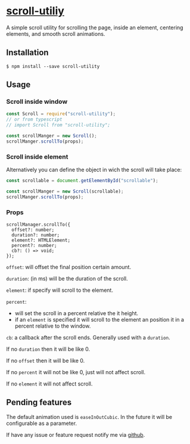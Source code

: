 # [scroll-utiliy](https://github.com/LeDDGroup/scroll-utility)
A simple scroll utility for scrolling the page, inside an element, centering elements, and smooth scroll animations.

## Installation

```console
$ npm install --save scroll-utility 
```

## Usage

### Scroll inside window
```js
const Scroll = require("scroll-utility");
// or from typescript
// import Scroll from "scroll-utility";

const scrollManger = new Scroll();
scrollManger.scrollTo(props);
```

### Scroll inside element
Alternatively you can define the object in wich the scroll will take place:
```js
const scrollable = document.getElementById("scrollable");

const scrollManger = new Scroll(scrollable);
scrollManger.scrollTo(props);
```

### Props
```
scrollManager.scrollTo({
  offset?: number;
  duration?: number;
  element?: HTMLElement;
  percent?: number;
  cb?: () => void;
});
```

`offset`: will offset the final position certain amount.

`duration`: (in ms) will be the duration of the scroll.

`element`: if specify will scroll to the element.

`percent`: 
- will set the scroll in a percent relative the it height.
- if an `element` is specified it will scroll to the element an position it in a percent relative to the window.

`cb`: a callback after the scroll ends. Generally used with a `duration`.

If no `duration` then it will be like 0.

If no `offset` then it will be like 0.

If no `percent` it will not be like 0, just will not affect scroll.

If no `element` it will not affect scroll.

## Pending features
The default animation used is `easeInOutCubic`. In the future it will be configurable as a parameter.

If have any issue or feature request notify me via [github](https://github.com/LeDDGroup/scroll-utility/issues).
